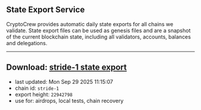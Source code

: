 ## State Export Service
CryptoCrew provides automatic daily state exports for all chains we validate. State export files can be used as genesis files and are a snapshot of the current blockchain state, including all validators, accounts, balances and delegations.

---
**Download: [stride-1 state export](https://dl-eu2.ccvalidators.com/SERVICE/stride/stride-1_export_22942798.json)**
---

- last updated: Mon Sep 29 2025 11:15:07
- chain id: `stride-1`
- export height: `22942798`
- use for: airdrops, local tests, chain recovery
